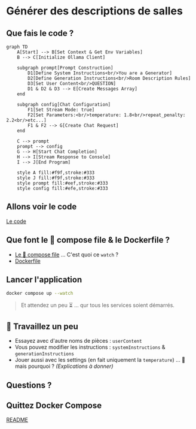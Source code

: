 # Générer des descriptions de salles

## Que fais le code ?

```mermaid
graph TD
    A[Start] --> B[Set Context & Get Env Variables]
    B --> C[Initialize Ollama Client]
    
    subgraph prompt[Prompt Construction]
        D1[Define System Instructions<br/>You are a Generator] 
        D2[Define Generation Instructions<br/>Room Description Rules]
        D3[Set User Content<br/>QUESTION]
        D1 & D2 & D3 --> E[Create Messages Array]
    end
    
    subgraph config[Chat Configuration]
        F1[Set Stream Mode: true]
        F2[Set Parameters:<br/>temperature: 1.8<br/>repeat_penalty: 2.2<br/>etc...]
        F1 & F2 --> G[Create Chat Request]
    end
    
    C --> prompt
    prompt --> config
    G --> H[Start Chat Completion]
    H --> I[Stream Response to Console]
    I --> J[End Program]
    
    style A fill:#f9f,stroke:#333
    style J fill:#f9f,stroke:#333
    style prompt fill:#eef,stroke:#333
    style config fill:#efe,stroke:#333
```

## Allons voir le code

[Le code](main.go)

## Que font le 🐳 compose file & le Dockerfile ?

- [Le 🐳 compose file](compose.yml) ... C'est quoi ce `watch` ?
- [Dockerfile](Dockerfile)

## Lancer l'application

```bash
docker compose up --watch
```
> Et attendez un peu ⏳ ... qur tous les services soient démarrés.

## 🚧 Travaillez un peu

- Essayez avec d'autre noms de pièces : `userContent`
- Vous pouvez modifier les instructions : `systemInstructions` & `generationInstructions`
- Jouer aussi avec les settings (en fait uniquement la `temperature`) ... 🤔 mais pourquoi ? *(Explications à donner)*

## Questions ?

## Quittez Docker Compose

[README](../README.md)